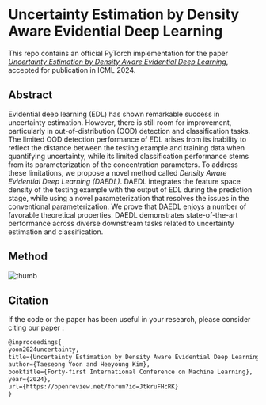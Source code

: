 # Uncertainty Estimation by Density Aware Evidential Deep Learning
This repo contains an official PyTorch implementation for the paper [*Uncertainty Estimation by Density Aware Evidential Deep Learning*](https://openreview.net/pdf?id=JtkruFHcRK), accepted for publication in ICML 2024. 

## Abstract 
Evidential deep learning (EDL) has shown remarkable success in uncertainty estimation. However, there is still room for improvement, particularly in out-of-distribution (OOD) detection and classification tasks. The limited OOD detection performance of EDL arises from its inability to reflect the distance between the testing example and training data when quantifying uncertainty, while its limited classification performance stems from its parameterization of the concentration parameters. To address these limitations, we propose a novel method called *Density Aware Evidential Deep Learning (DAEDL)*. DAEDL integrates the feature space density of the testing example with the output of EDL during the prediction stage, while using a novel parameterization that resolves the issues in the conventional parameterization. We prove that DAEDL enjoys a number of favorable theoretical properties. DAEDL demonstrates state-of-the-art performance across diverse downstream tasks related to uncertainty estimation and classification. 

## Method
![thumb](https://github.com/user-attachments/assets/f55a8db7-9f0e-4d0c-b4f9-f1f110362253)


## Citation
If the code or the paper has been useful in your research, please consider citing our paper :
```latex
@inproceedings{
yoon2024uncertainty,
title={Uncertainty Estimation by Density Aware Evidential Deep Learning},
author={Taeseong Yoon and Heeyoung Kim},
booktitle={Forty-first International Conference on Machine Learning},
year={2024},
url={https://openreview.net/forum?id=JtkruFHcRK}
}
```
